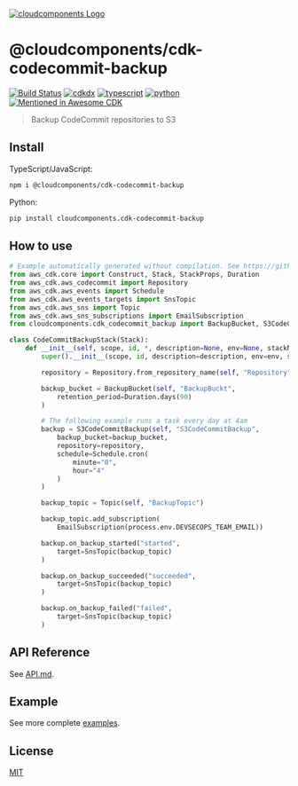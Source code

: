 [![cloudcomponents Logo](https://raw.githubusercontent.com/cloudcomponents/cdk-constructs/master/logo.png)](https://github.com/cloudcomponents/cdk-constructs)

# @cloudcomponents/cdk-codecommit-backup

[![Build Status](https://github.com/cloudcomponents/cdk-constructs/workflows/Build/badge.svg)](https://github.com/cloudcomponents/cdk-constructs/actions?query=workflow=Build)
[![cdkdx](https://img.shields.io/badge/buildtool-cdkdx-blue.svg)](https://github.com/hupe1980/cdkdx)
[![typescript](https://img.shields.io/badge/jsii-typescript-blueviolet.svg)](https://www.npmjs.com/package/@cloudcomponents/cdk-codecommit-backup)
[![python](https://img.shields.io/badge/jsii-python-blueviolet.svg)](https://pypi.org/project/cloudcomponents.cdk-codecommit-backup/)
[![Mentioned in Awesome CDK](https://awesome.re/mentioned-badge.svg)](https://github.com/kolomied/awesome-cdk)

> Backup CodeCommit repositories to S3

## Install

TypeScript/JavaScript:

```bash
npm i @cloudcomponents/cdk-codecommit-backup
```

Python:

```bash
pip install cloudcomponents.cdk-codecommit-backup
```

## How to use

```python
# Example automatically generated without compilation. See https://github.com/aws/jsii/issues/826
from aws_cdk.core import Construct, Stack, StackProps, Duration
from aws_cdk.aws_codecommit import Repository
from aws_cdk.aws_events import Schedule
from aws_cdk.aws_events_targets import SnsTopic
from aws_cdk.aws_sns import Topic
from aws_cdk.aws_sns_subscriptions import EmailSubscription
from cloudcomponents.cdk_codecommit_backup import BackupBucket, S3CodeCommitBackup

class CodeCommitBackupStack(Stack):
    def __init__(self, scope, id, *, description=None, env=None, stackName=None, tags=None, synthesizer=None, terminationProtection=None, analyticsReporting=None):
        super().__init__(scope, id, description=description, env=env, stackName=stackName, tags=tags, synthesizer=synthesizer, terminationProtection=terminationProtection, analyticsReporting=analyticsReporting)

        repository = Repository.from_repository_name(self, "Repository", process.env.REPOSITORY_NAME)

        backup_bucket = BackupBucket(self, "BackupBuckt",
            retention_period=Duration.days(90)
        )

        # The following example runs a task every day at 4am
        backup = S3CodeCommitBackup(self, "S3CodeCommitBackup",
            backup_bucket=backup_bucket,
            repository=repository,
            schedule=Schedule.cron(
                minute="0",
                hour="4"
            )
        )

        backup_topic = Topic(self, "BackupTopic")

        backup_topic.add_subscription(
            EmailSubscription(process.env.DEVSECOPS_TEAM_EMAIL))

        backup.on_backup_started("started",
            target=SnsTopic(backup_topic)
        )

        backup.on_backup_succeeded("succeeded",
            target=SnsTopic(backup_topic)
        )

        backup.on_backup_failed("failed",
            target=SnsTopic(backup_topic)
        )
```

## API Reference

See [API.md](https://github.com/cloudcomponents/cdk-constructs/tree/master/packages/cdk-codecommit-backup/API.md).

## Example

See more complete [examples](https://github.com/cloudcomponents/cdk-constructs/tree/master/examples).

## License

[MIT](https://github.com/cloudcomponents/cdk-constructs/tree/master/packages/cdk-codecommit-backup/LICENSE)
